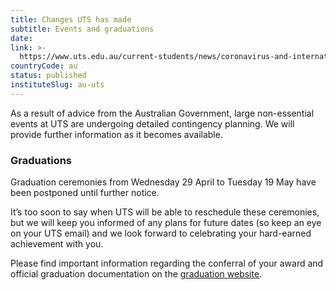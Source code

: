 ```yaml
---
title: Changes UTS has made
subtitle: Events and graduations
date:  
link: >-
  https://www.uts.edu.au/current-students/news/coronavirus-and-international-travel-information
countryCode: au
status: published
instituteSlug: au-uts
---
```

As a result of advice from the Australian Government, large non-essential events at UTS are undergoing detailed contingency planning. We will provide further information as it becomes available.

### Graduations

Graduation ceremonies from Wednesday 29 April to Tuesday 19 May have been postponed until further notice.  
  
It’s too soon to say when UTS will be able to reschedule these ceremonies, but we will keep you informed of any plans for future dates (so keep an eye on your UTS email) and we look forward to celebrating your hard-earned achievement with you.   
  
Please find important information regarding the conferral of your award and official graduation documentation on the [graduation website](https://www.uts.edu.au/current-students/managing-your-course/graduation/graduation).
